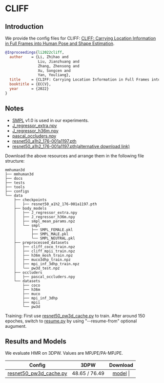 # CLIFF

## Introduction

We provide the config files for CLIFF: [CLIFF: Carrying Location Information in Full Frames into Human Pose and Shape Estimation](https://arxiv.org/pdf/2208.00571.pdf).

```BibTeX
@Inproceedings{li2022cliff,
  author    = {Li, Zhihao and 
               Liu, Jianzhuang and 
               Zhang, Zhensong and 
               Xu, Songcen and 
               Yan, Youliang},
  title     = {CLIFF: Carrying Location Information in Full Frames into Human Pose and Shape Estimation},
  booktitle = {ECCV},
  year      = {2022}
}

```

## Notes

- [SMPL](https://smpl.is.tue.mpg.de/) v1.0 is used in our experiments.
- [J_regressor_extra.npy](https://openmmlab-share.oss-cn-hangzhou.aliyuncs.com/mmhuman3d/models/J_regressor_extra.npy?versionId=CAEQHhiBgIDD6c3V6xciIGIwZDEzYWI5NTBlOTRkODU4OTE1M2Y4YTI0NTVlZGM1)
- [J_regressor_h36m.npy](https://openmmlab-share.oss-cn-hangzhou.aliyuncs.com/mmhuman3d/models/J_regressor_h36m.npy?versionId=CAEQHhiBgIDE6c3V6xciIDdjYzE3MzQ4MmU4MzQyNmRiZDA5YTg2YTI5YWFkNjRi)
- [pascal_occluders.npy](https://openmmlab-share.oss-cn-hangzhou.aliyuncs.com/mmhuman3d/models/pare/pascal_occluders.npy?versionId=CAEQOhiBgMCH2fqigxgiIDY0YzRiNThkMjU1MzRjZTliMTBhZmFmYWY0MTViMTIx)
- [resnet50_a1h2_176-001a1197.pth](https://github.com/rwightman/pytorch-image-models/releases/download/v0.1-rsb-weights/resnet50_a1h2_176-001a1197.pth)
- [resnet50_a1h2_176-001a1197.pth(alternative download link)](https://openmmlab-share.oss-cn-hangzhou.aliyuncs.com/mmhuman3d/models/cliff/resnet50_a1h2_176-001a1197.pth)

Download the above resources and arrange them in the following file structure:

```text
mmhuman3d
├── mmhuman3d
├── docs
├── tests
├── tools
├── configs
└── data
    ├── checkpoints
    │   ├── resnet50_a1h2_176-001a1197.pth
    ├── body_models
    │   ├── J_regressor_extra.npy
    │   ├── J_regressor_h36m.npy
    │   ├── smpl_mean_params.npz
    │   └── smpl
    │       ├── SMPL_FEMALE.pkl
    │       ├── SMPL_MALE.pkl
    │       └── SMPL_NEUTRAL.pkl
    ├── preprocessed_datasets
    │   ├── cliff_coco_train.npz
    │   ├── cliff_mpii_train.npz
    │   ├── h36m_mosh_train.npz
    │   ├── muco3dhp_train.npz
    │   ├── mpi_inf_3dhp_train.npz
    │   └── pw3d_test.npz
    ├── occluders
    │   ├── pascal_occluders.npy
    └── datasets
        ├── coco
        ├── h36m
        ├── muco
        ├── mpi_inf_3dhp
        ├── mpii
        └── pw3d

```

Training:
First use [resnet50_pw3d_cache.py](resnet50_pw3d_cache.py) to train. After around 150 epoches, switch to [resume.py](resume.py) by using "--resume-from" optional augument.

## Results and Models

We evaluate HMR on 3DPW. Values are MPJPE/PA-MPJPE.

| Config | 3DPW    | Download |
|:------:|:-------:|:------:|
| [resnet50_pw3d_cache.py](resnet50_pw3d_cache.py) | 48.65 / 76.49 | [model](https://openmmlab-share.oss-cn-hangzhou.aliyuncs.com/mmhuman3d/models/cliff/resnet50_cliff.pth) &#124; 
